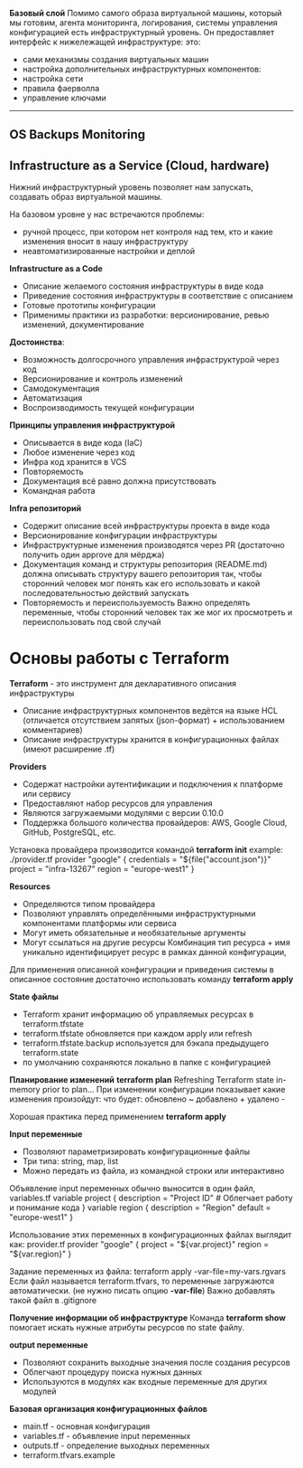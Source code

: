 **Базовый слой**
Помимо самого образа виртуальной машины, который мы готовим, агента мониторинга, логирования, системы управления конфигурацией есть инфраструктурный уровень.
Он предоставляет интерфейс к нижележащей инфраструктуре:
это:
* сами механизмы создания виртуальных машин
* настройка дополнительных инфраструктурных компонентов:
* настройка сети
* правила фаерволла
* управление ключами

----------------------------
OS  Backups Monitoring
----------------------------
Infrastructure as a Service
    (Cloud, hardware)
----------------------------

Нижний инфраструктурный уровень позволяет нам запускать, создавать образ виртуальной машины.

На базовом уровне у нас встречаются проблемы:
* ручной процесс, при котором нет контроля над тем, кто и какие изменения вносит в нашу инфраструктуру
* неавтоматизированные настройки и деплой

**Infrastructure as a Code**
* Описание желаемого состояния инфраструктуры в виде кода
* Приведение состояния инфраструктуры в соответствие с описанием
* Готовые прототипы конфигурации
* Применимы практики из разработки:
версионирование, ревью изменений, документирование

**Достоинства**:
* Возможность долгосрочного управления инфраструктурой через код
* Версионирование и контроль изменений
* Самодокументация
* Автоматизация
* Воспроизводимость текущей конфигурации

**Принципы управления инфраструктурой**
* Описывается в виде кода (IaC)
* Любое изменение через код
* Инфра код хранится в VCS
* Повторяемость
* Документация всё равно должна присутствовать
* Командная работа

**Infra репозиторий**
* Содержит описание всей инфраструктуры проекта в виде кода
* Версионирование конфигурации инфраструктуры
* Инфраструктурные изменения производятся через PR (достаточно получить один approve для мёрджа)
* Документация команд и структуры репозитория (README.md)
должна описывать структуру вашего репозитория так, чтобы сторонний человек мог понять как его использовать и какой последовательностью действий запускать
* Повторяемость и переиспользуемость
Важно определять переменные, чтобы сторонний человек так же мог их просмотреть и переиспользовать под свой случай

# Основы работы с Terraform

**Terraform** - это инструмент для декларативного описания инфраструктуры
* Описание инфраструктурных компонентов ведётся на языке HCL
(отличается отсутствием запятых (json-формат) + использованием комментариев)
* Описание инфраструктуры хранится в конфигурационных файлах (имеют расширение .tf)

**Providers**
* Содержат настройки аутентификации и подключения к платформе или сервису
* Предоставляют набор ресурсов для управления
* Являются загружаемыми модулями с версии 0.10.0
* Поддержка большого количества провайдеров: AWS, Google Cloud, GitHub, PostgreSQL, etc.

Установка провайдера производится командой **terraform init**
example: ./provider.tf
provider "google" {
        credentials = "${file("account.json")}"
        project     = "infra-13267"
        region      = "europe-west1"
    }

**Resources**
* Определяются типом провайдера
* Позволяют управлять определёнными инфраструктурными компонентами платформы или сервиса
* Могут иметь обязательные и необязательные аргументы
* Могут ссылаться на другие ресурсы
Комбинация тип ресурса + имя уникально идентифицирует ресурс в рамках данной конфигурации,

Для применения описанной конфигурации и приведения системы в описанное состояние достаточно использовать команду **terraform apply**

**State файлы**
* Terraform хранит информацию об управляемых ресурсах в terraform.tfstate
* terraform.tfstate обновляется при каждом apply или refresh
* terraform.tfstate.backup используется для бэкапа предыдущего terraform.state
* по умолчанию сохраняются локально в папке с конфигурацией

**Планирование изменений**
**terraform plan**
Refreshing Terraform state in-memory prior to plan...
При изменении конфигурации показывает какие изменения произойдут:
что будет:
обновлено ~
добавлено +
удалено -

Хорошая практика перед применением **terraform apply**


**Input переменные**
* Позволяют параметризировать конфигурационные файлы
* Три типа: string, map, list
* Можно передать из файла, из командной строки или интерактивно

Объявление input переменных обычно выносится в один файл, variables.tf
variable project {
    description = "Project ID" # Облегчает работу и понимание кода
}
variable region {
    description = "Region"
    default = "europe-west1"
}

Использование этих переменных в конфигурационных файлах выглядит как:
provider.tf
provider "google" {
    project = "${var.project}"
    region  = "${var.region}"
}

Задание переменных из файла:
terraform apply -var-file=my-vars.rgvars
Если файл называется terraform.tfvars, то переменные загружаются автоматически. (не нужно писать опцию **-var-file**)
Важно добавлять такой файл в .gitignore

**Получение информации об инфраструктуре**
Команда **terraform show** помогает искать нужные атрибуты ресурсов по state файлу.

**output переменные**
* Позволяют сохранить выходные значения после создания ресурсов
* Облегчают процедуру поиска нужных данных
* Используются в модулях как входные переменные для других модулей

**Базовая организация конфигурационных файлов**
* main.tf - основная конфигурация
* variables.tf - объявление input переменных
* outputs.tf - определение выходных переменных
* terraform.tfvars.example



